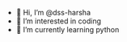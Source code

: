 - 👋 Hi, I’m @dss-harsha
- 👀 I’m interested in coding
- 🌱 I’m currently learning python
<!--- 💞️ I’m looking to collaborate on ...
- 📫 How to reach me ... --->

<!---
dss-harsha/dss-harsha is a ✨ special ✨ repository because its `README.md` (this file) appears on your GitHub profile.
You can click the Preview link to take a look at your changes.
--->
